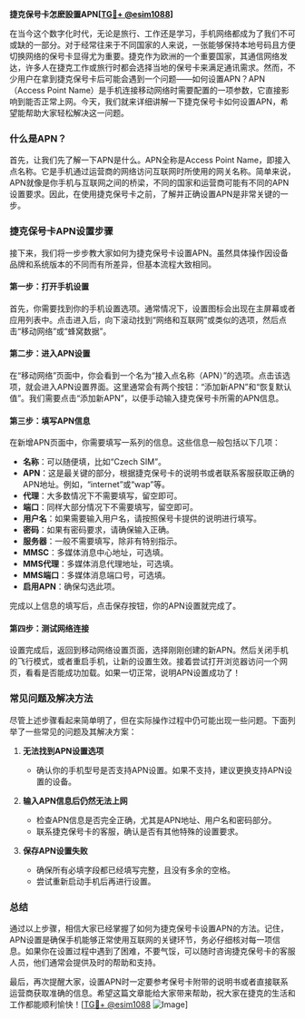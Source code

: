 **捷克保号卡怎麽設置APN[[TG💪+ @esim1088](https://t.me/s/esim1088)]**

在当今这个数字化时代，无论是旅行、工作还是学习，手机网络都成为了我们不可或缺的一部分。对于经常往来于不同国家的人来说，一张能够保持本地号码且方便切换网络的保号卡显得尤为重要。捷克作为欧洲的一个重要国家，其通信网络发达，许多人在捷克工作或旅行时都会选择当地的保号卡来满足通讯需求。然而，不少用户在拿到捷克保号卡后可能会遇到一个问题——如何设置APN？APN（Access Point Name）是手机连接移动网络时需要配置的一项参数，它直接影响到能否正常上网。今天，我们就来详细讲解一下捷克保号卡如何设置APN，希望能帮助大家轻松解决这一问题。

### 什么是APN？

首先，让我们先了解一下APN是什么。APN全称是Access Point Name，即接入点名称。它是手机通过运营商的网络访问互联网时所使用的网关名称。简单来说，APN就像是你手机与互联网之间的桥梁，不同的国家和运营商可能有不同的APN设置要求。因此，在使用捷克保号卡之前，了解并正确设置APN是非常关键的一步。

### 捷克保号卡APN设置步骤

接下来，我们将一步步教大家如何为捷克保号卡设置APN。虽然具体操作因设备品牌和系统版本的不同而有所差异，但基本流程大致相同。

#### 第一步：打开手机设置

首先，你需要找到你的手机设置选项。通常情况下，设置图标会出现在主屏幕或者应用列表中。点击进入后，向下滚动找到“网络和互联网”或类似的选项，然后点击“移动网络”或“蜂窝数据”。

#### 第二步：进入APN设置

在“移动网络”页面中，你会看到一个名为“接入点名称（APN）”的选项。点击该选项，就会进入APN设置界面。这里通常会有两个按钮：“添加新APN”和“恢复默认值”。我们需要点击“添加新APN”，以便手动输入捷克保号卡所需的APN信息。

#### 第三步：填写APN信息

在新增APN页面中，你需要填写一系列的信息。这些信息一般包括以下几项：

- **名称**：可以随便填，比如“Czech SIM”。
- **APN**：这是最关键的部分，根据捷克保号卡的说明书或者联系客服获取正确的APN地址。例如，“internet”或“wap”等。
- **代理**：大多数情况下不需要填写，留空即可。
- **端口**：同样大部分情况下不需要填写，留空即可。
- **用户名**：如果需要输入用户名，请按照保号卡提供的说明进行填写。
- **密码**：如果有密码要求，请确保输入正确。
- **服务器**：一般不需要填写，除非有特别指示。
- **MMSC**：多媒体消息中心地址，可选填。
- **MMS代理**：多媒体消息代理地址，可选填。
- **MMS端口**：多媒体消息端口号，可选填。
- **启用APN**：确保勾选此项。

完成以上信息的填写后，点击保存按钮，你的APN设置就完成了。

#### 第四步：测试网络连接

设置完成后，返回到移动网络设置页面，选择刚刚创建的新APN。然后关闭手机的飞行模式，或者重启手机，让新的设置生效。接着尝试打开浏览器访问一个网页，看看是否能成功加载。如果一切正常，说明APN设置成功了！

### 常见问题及解决方法

尽管上述步骤看起来简单明了，但在实际操作过程中仍可能出现一些问题。下面列举了一些常见的问题及其解决方案：

1. **无法找到APN设置选项**
   - 确认你的手机型号是否支持APN设置。如果不支持，建议更换支持APN设置的设备。
   
2. **输入APN信息后仍然无法上网**
   - 检查APN信息是否完全正确，尤其是APN地址、用户名和密码部分。
   - 联系捷克保号卡的客服，确认是否有其他特殊的设置要求。

3. **保存APN设置失败**
   - 确保所有必填字段都已经填写完整，且没有多余的空格。
   - 尝试重新启动手机后再进行设置。

### 总结

通过以上步骤，相信大家已经掌握了如何为捷克保号卡设置APN的方法。记住，APN设置是确保手机能够正常使用互联网的关键环节，务必仔细核对每一项信息。如果你在设置过程中遇到了困难，不要气馁，可以随时咨询捷克保号卡的客服人员，他们通常会提供及时的帮助和支持。

最后，再次提醒大家，设置APN时一定要参考保号卡附带的说明书或者直接联系运营商获取准确的信息。希望这篇文章能给大家带来帮助，祝大家在捷克的生活和工作都能顺利愉快！[[TG💪+ @esim1088](https://t.me/s/esim1088) ![Image](https://i.postimg.cc/4NQfJmqS/Snipaste-2025-05-13-00-14-12.png)]